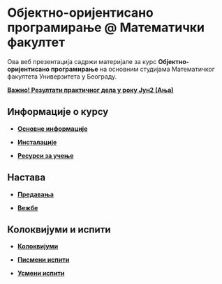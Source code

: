# Објектно-оријентисано програмирање @ Математички факултет

Ова веб презентација садржи материјале за курс **Објектно-оријентисано програмирање** на основним студијама Математичког факултета Универзитета у Београду.

**[Важно! Резултати практичног дела у року Јун2 (Ања)](/pismeni-ispiti/info/README.md)**

<!-- **[Важно! Распоред студената по учионицама у року Јун2](/pismeni-ispiti/info/README.md)** -->

<!-- **[Важно! Пријава за полагање практичног дела испита у року Јун2!](/pismeni-ispiti/info/README.md)** -->

<!-- **[Важно! Пријава за полагање испита у року Јун1!](/pismeni-ispiti/info/README.md)** -->

<!-- **[Важно! Страница посвећена часовима вежби уживо!](/vezbe/info/README.md)** -->

<!-- **[Важно! Страница посвећена часовима предавања уживо!](/predavanja/info/README.md)** -->


## Информације о курсу

* **[Основне информације](/informacije/README.md)**

* **[Инсталације](/INSTALACIJE.md)**

* **[Ресурси за учење](/RESURSI-ZA-UCENJE.md)**

## Настава

* **[Предавања](/predavanja/README.md)**

* **[Вежбе](/vezbe/README.md)**

## Колоквијуми и испити

* **[Колоквијуми](/kolokvijumi/README.md)**

* **[Писмени испити](/pismeni-ispiti/README.md)**

* **[Усмени испити](/usmeni-ispiti/README.md)**
